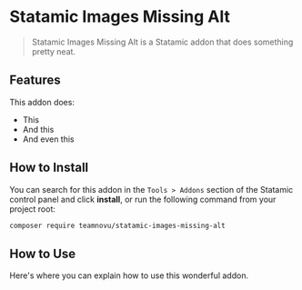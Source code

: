 # Statamic Images Missing Alt

> Statamic Images Missing Alt is a Statamic addon that does something pretty neat.

## Features

This addon does:

- This
- And this
- And even this

## How to Install

You can search for this addon in the `Tools > Addons` section of the Statamic control panel and click **install**, or run the following command from your project root:

``` bash
composer require teamnovu/statamic-images-missing-alt
```

## How to Use

Here's where you can explain how to use this wonderful addon.
